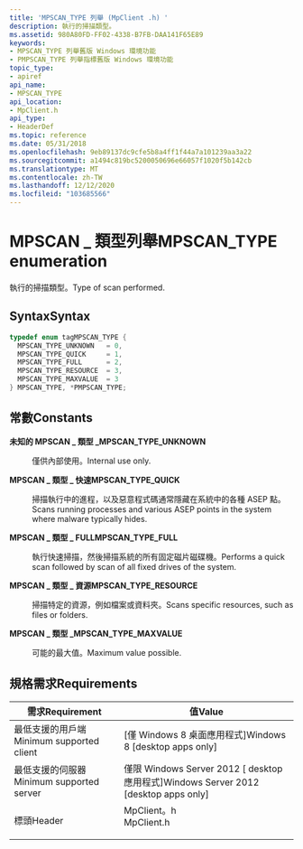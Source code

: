```yaml
---
title: 'MPSCAN_TYPE 列舉 (MpClient .h) '
description: 執行的掃描類型。
ms.assetid: 980A80FD-FF02-4338-B7FB-DAA141F65E89
keywords:
- MPSCAN_TYPE 列舉舊版 Windows 環境功能
- PMPSCAN_TYPE 列舉指標舊版 Windows 環境功能
topic_type:
- apiref
api_name:
- MPSCAN_TYPE
api_location:
- MpClient.h
api_type:
- HeaderDef
ms.topic: reference
ms.date: 05/31/2018
ms.openlocfilehash: 9eb89137dc9cfe5b8a4ff1f44a7a101239aa3a22
ms.sourcegitcommit: a1494c819bc5200050696e66057f1020f5b142cb
ms.translationtype: MT
ms.contentlocale: zh-TW
ms.lasthandoff: 12/12/2020
ms.locfileid: "103685566"
---
```

# <a name="mpscan_type-enumeration"></a><span data-ttu-id="47e48-105">MPSCAN \_ 類型列舉</span><span class="sxs-lookup"><span data-stu-id="47e48-105">MPSCAN\_TYPE enumeration</span></span>

<span data-ttu-id="47e48-106">執行的掃描類型。</span><span class="sxs-lookup"><span data-stu-id="47e48-106">Type of scan performed.</span></span>

## <a name="syntax"></a><span data-ttu-id="47e48-107">Syntax</span><span class="sxs-lookup"><span data-stu-id="47e48-107">Syntax</span></span>


```C++
typedef enum tagMPSCAN_TYPE { 
  MPSCAN_TYPE_UNKNOWN   = 0,
  MPSCAN_TYPE_QUICK     = 1,
  MPSCAN_TYPE_FULL      = 2,
  MPSCAN_TYPE_RESOURCE  = 3,
  MPSCAN_TYPE_MAXVALUE  = 3
} MPSCAN_TYPE, *PMPSCAN_TYPE;
```



## <a name="constants"></a><span data-ttu-id="47e48-108">常數</span><span class="sxs-lookup"><span data-stu-id="47e48-108">Constants</span></span>

<dl> <dt>

<span data-ttu-id="47e48-109"><span id="MPSCAN_TYPE_UNKNOWN"></span><span id="mpscan_type_unknown"></span>**未知的 MPSCAN \_ 類型 \_**</span><span class="sxs-lookup"><span data-stu-id="47e48-109"><span id="MPSCAN_TYPE_UNKNOWN"></span><span id="mpscan_type_unknown"></span>**MPSCAN\_TYPE\_UNKNOWN**</span></span>
</dt> <dd>

<span data-ttu-id="47e48-110">僅供內部使用。</span><span class="sxs-lookup"><span data-stu-id="47e48-110">Internal use only.</span></span>

</dd> <dt>

<span data-ttu-id="47e48-111"><span id="MPSCAN_TYPE_QUICK"></span><span id="mpscan_type_quick"></span>**MPSCAN \_ 類型 \_ 快速**</span><span class="sxs-lookup"><span data-stu-id="47e48-111"><span id="MPSCAN_TYPE_QUICK"></span><span id="mpscan_type_quick"></span>**MPSCAN\_TYPE\_QUICK**</span></span>
</dt> <dd>

<span data-ttu-id="47e48-112">掃描執行中的進程，以及惡意程式碼通常隱藏在系統中的各種 ASEP 點。</span><span class="sxs-lookup"><span data-stu-id="47e48-112">Scans running processes and various ASEP points in the system where malware typically hides.</span></span>

</dd> <dt>

<span data-ttu-id="47e48-113"><span id="MPSCAN_TYPE_FULL"></span><span id="mpscan_type_full"></span>**MPSCAN \_ 類型 \_ FULL**</span><span class="sxs-lookup"><span data-stu-id="47e48-113"><span id="MPSCAN_TYPE_FULL"></span><span id="mpscan_type_full"></span>**MPSCAN\_TYPE\_FULL**</span></span>
</dt> <dd>

<span data-ttu-id="47e48-114">執行快速掃描，然後掃描系統的所有固定磁片磁碟機。</span><span class="sxs-lookup"><span data-stu-id="47e48-114">Performs a quick scan followed by scan of all fixed drives of the system.</span></span>

</dd> <dt>

<span data-ttu-id="47e48-115"><span id="MPSCAN_TYPE_RESOURCE"></span><span id="mpscan_type_resource"></span>**MPSCAN \_ 類型 \_ 資源**</span><span class="sxs-lookup"><span data-stu-id="47e48-115"><span id="MPSCAN_TYPE_RESOURCE"></span><span id="mpscan_type_resource"></span>**MPSCAN\_TYPE\_RESOURCE**</span></span>
</dt> <dd>

<span data-ttu-id="47e48-116">掃描特定的資源，例如檔案或資料夾。</span><span class="sxs-lookup"><span data-stu-id="47e48-116">Scans specific resources, such as files or folders.</span></span>

</dd> <dt>

<span data-ttu-id="47e48-117"><span id="MPSCAN_TYPE_MAXVALUE"></span><span id="mpscan_type_maxvalue"></span>**MPSCAN \_ 類型 \_**</span><span class="sxs-lookup"><span data-stu-id="47e48-117"><span id="MPSCAN_TYPE_MAXVALUE"></span><span id="mpscan_type_maxvalue"></span>**MPSCAN\_TYPE\_MAXVALUE**</span></span>
</dt> <dd>

<span data-ttu-id="47e48-118">可能的最大值。</span><span class="sxs-lookup"><span data-stu-id="47e48-118">Maximum value possible.</span></span>

</dd> </dl>

## <a name="requirements"></a><span data-ttu-id="47e48-119">規格需求</span><span class="sxs-lookup"><span data-stu-id="47e48-119">Requirements</span></span>



| <span data-ttu-id="47e48-120">需求</span><span class="sxs-lookup"><span data-stu-id="47e48-120">Requirement</span></span> | <span data-ttu-id="47e48-121">值</span><span class="sxs-lookup"><span data-stu-id="47e48-121">Value</span></span> |
|-------------------------------------|---------------------------------------------------------------------------------------|
| <span data-ttu-id="47e48-122">最低支援的用戶端</span><span class="sxs-lookup"><span data-stu-id="47e48-122">Minimum supported client</span></span><br/> | <span data-ttu-id="47e48-123">\[僅 Windows 8 桌面應用程式\]</span><span class="sxs-lookup"><span data-stu-id="47e48-123">Windows 8 \[desktop apps only\]</span></span><br/>                                            |
| <span data-ttu-id="47e48-124">最低支援的伺服器</span><span class="sxs-lookup"><span data-stu-id="47e48-124">Minimum supported server</span></span><br/> | <span data-ttu-id="47e48-125">僅限 Windows Server 2012 \[ desktop 應用程式\]</span><span class="sxs-lookup"><span data-stu-id="47e48-125">Windows Server 2012 \[desktop apps only\]</span></span><br/>                                  |
| <span data-ttu-id="47e48-126">標頭</span><span class="sxs-lookup"><span data-stu-id="47e48-126">Header</span></span><br/>                   | <dl> <span data-ttu-id="47e48-127"><dt>MpClient。h</dt></span><span class="sxs-lookup"><span data-stu-id="47e48-127"><dt>MpClient.h</dt></span></span> </dl> |



 

 





